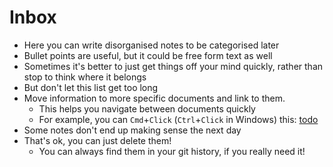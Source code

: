 # Inbox

- Here you can write disorganised notes to be categorised later
- Bullet points are useful, but it could be free form text as well
- Sometimes it's better to just get things off your mind quickly, rather than stop to think where it belongs
- But don't let this list get too long
- Move information to more specific documents and link to them.
  - This helps you navigate between documents quickly
  - For example, you can `Cmd`+`Click` (`Ctrl`+`Click` in Windows) this: [todo](todo.md)
- Some notes don't end up making sense the next day
- That's ok, you can just delete them!
  - You can always find them in your git history, if you really need it!
